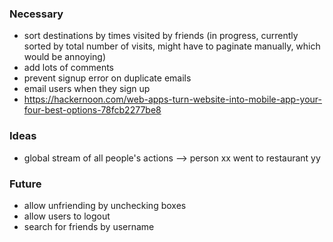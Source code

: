 ### Necessary
* sort destinations by times visited by friends (in progress, currently sorted by total number of visits, might have to paginate manually, which would be annoying)
* add lots of comments
* prevent signup error on duplicate emails
* email users when they sign up
* https://hackernoon.com/web-apps-turn-website-into-mobile-app-your-four-best-options-78fcb2277be8

### Ideas
* global stream of all people's actions --> person xx went to restaurant yy

### Future
* allow unfriending by unchecking boxes
* allow users to logout
* search for friends by username